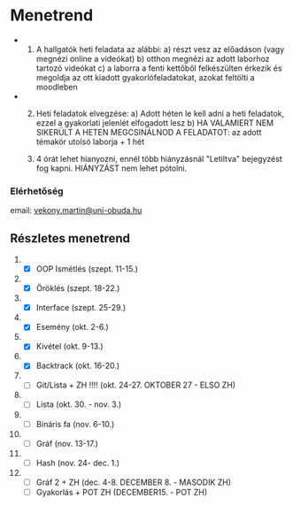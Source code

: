 # Menetrend

- 1. A hallgatók heti feladata az alábbi:
 a) részt vesz az előadáson (vagy megnézi online a videókat)
 b) otthon megnézi az adott laborhoz tartozó videókat
 c) a laborra a fenti kettőből felkészülten érkezik és megoldja az ott kiadott gyakorlófeladatokat, azokat feltölti a moodleben

- 2. Heti feladatok elvegzése:
  a) Adott héten le kell adni a heti feladatok, ezzel a gyakorlati jelenlét elfogadott lesz
  b) HA VALAMIERT NEM SIKERÜLT A HETEN MEGCSINÁLNOD A FELADATOT: az adott témakör utolsó laborja + 1 hét
 
  4. 4 órát lehet hianyozni, ennél több hiányzásnál "Letiltva" bejegyzést fog kapni. HIÁNYZÁST nem lehet pótolni.

### Elérhetőség

email: vekony.martin@uni-obuda.hu

## Részletes menetrend
1. - [x] OOP Ismétlés (szept. 11-15.)
2. - [x] Öröklés (szept. 18-22.)
3. - [x] Interface (szept. 25-29.)
4. - [x] Esemény (okt. 2-6.)
5. - [x] Kivétel (okt. 9-13.)
6. - [x] Backtrack (okt. 16-20.)
7. - [ ] Git/Lista + ZH !!!! (okt. 24-27.    OKTOBER 27 - ELSO ZH)
8. - [ ] Lista (okt. 30. - nov. 3.)
9. - [ ] Bináris fa (nov. 6-10.)
10. - [ ] Gráf (nov. 13-17.)
11. - [ ] Hash (nov. 24- dec. 1.)
12. - [ ] Gráf 2 + ZH (dec. 4-8.        DECEMBER 8. - MASODIK ZH)
    - [ ] Gyakorlás + POT ZH     (DECEMBER15. - POT ZH)

